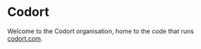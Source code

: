 # Codort

Welcome to the Codort organisation, home to the code that runs [codort.com](https://codort.com).

